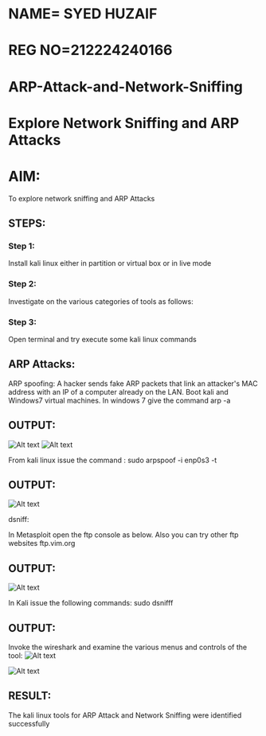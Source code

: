# NAME= SYED HUZAIF
# REG NO=212224240166
# ARP-Attack-and-Network-Sniffing
# Explore Network Sniffing and ARP Attacks

# AIM:

To explore network sniffing and ARP Attacks

## STEPS:

### Step 1:

Install kali linux either in partition or virtual box or in live mode

### Step 2:

Investigate on the various categories of tools as follows:


### Step 3:
Open terminal and try execute some kali linux commands

## ARP Attacks:  
ARP spoofing: A hacker sends fake ARP packets that link an attacker's MAC address with an IP of a computer already on the LAN. 
Boot kali and Windows7 virtual machines.
In windows 7 give the command arp -a
## OUTPUT:

![Alt text](<img/ifconfig (copy).png>)
![Alt text](<img/spoof windows.png>)

From kali linux issue the command :
sudo arpspoof -i enp0s3 -t <target system> <gateway>
## OUTPUT:

![Alt text](img/arp.png)


 dsniff:






In Metasploit open the ftp console as below. Also you can try other ftp websites ftp.vim.org
## OUTPUT:

![Alt text](img/ftp.png)


In Kali issue the following commands:
sudo dsnifff
## OUTPUT:



Invoke the wireshark and examine the various menus  and controls of the tool:
![Alt text](img/ettercap.png)



![Alt text](<img/Screenshot at 2025-04-09 09-45-19.png>)

## RESULT:
The kali linux tools for ARP Attack and Network Sniffing were identified successfully
